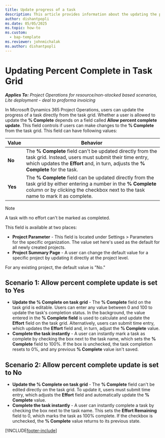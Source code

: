 ```yaml
---
title: Update progress of a task
description: This article provides information about the updating the progress of a task directly on the task grid.
author: dishantpopli
ms.date: 05/05/2025
ms.topic: how-to
ms.custom: 
  - bap-template
ms.reviewer: johnmichalak
ms.author: dishantpopli
---
```


# Updating Percent Complete in Task Grid

_**Applies To:** Project Operations for resource/non-stocked based scenarios, Lite deployment - deal to proforma invoicing_

In Microsoft Dynamics 365 Project Operations, users can update the progress of a task directly from the task grid. Whether a user is allowed to update the **% Complete** depends on a field called **Allow percent complete update**. This field controls if users can make changes to the **% Complete** from the task grid. This field can have following values:

| Value            | Behavior |
|------------------|----------|
| **No**   | The **% Complete** field can't be updated directly from the task grid. Instead, users must submit their time entry, which updates the **Effort** and, in turn, adjusts the **% Complete** for the task.|
| **Yes** | The **% Complete** field can be updated directly from the task grid by either entering a number in the **% Complete** column or by clicking the checkbox next to the task name to mark it as complete.|


>[!NOTE]
> A task with no effort can't be marked as completed. 


This field is available at two places:
- **Project Parameter** - This field is located under Settings > Parameters for the specific organization. The value set here's used as the default for all newly created projects.
- **Project Summary Page** - A user can change the default value for a specific project by updating it directly at the project level.

For any existing project, the default value is "No."

## Scenario 1: Allow percent complete update is set to Yes
- **Update the % Complete on task grid** - The **% Complete** field on the task grid is editable. Users can enter any value between 0 and 100 to update the task's completion status. In the background, the value entered in the **% Complete field** is used to calculate and update the **Effort** field on the task grid. Alternatively, users can submit time entry, which updates the **Effort** field and, in turn, adjust the **% Complete** value.
- **Complete the task instantly** - A user can instantly mark a task as complete by checking the box next to the task name, which sets the **% Complete** field to 100%. If the box is unchecked, the task completion resets to 0%, and any previous **% Complete** value isn't saved.

## Scenario 2: Allow percent complete update is set to No
- **Update the % Complete on task grid** - The **% Complete** field can't be edited directly on the task grid. To update it, users must submit time entry, which adjusts the **Effort** field and automatically update the **% Complete** value.
- **Complete the task instantly** - A user can instantly complete a task by checking the box next to the task name. This sets the **Effort Remaining** field to 0, which marks the task as 100% complete. If the checkbox is unchecked, the **% Complete** value returns to its previous state.


[!INCLUDE[footer-include](../includes/footer-banner.md)]
